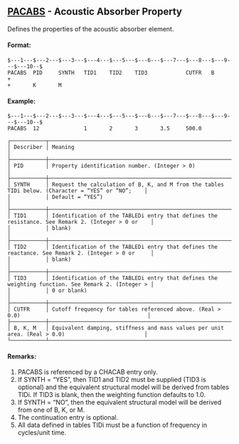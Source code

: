 ## [PACABS](https://help.hexagonmi.com/bundle/MSC_Nastran_2022.4/page/Nastran_Combined_Book/qrg/bulkp/TOC.PACABS.xhtml) - Acoustic Absorber Property

Defines the properties of the acoustic absorber element.

#### Format:

```nastran
$---1---$---2---$---3---$---4---$---5---$---6---$---7---$---8---$---9---$---10--$
PACABS  PID     SYNTH   TID1    TID2    TID3            CUTFR   B       +       
+       K       M                                                               
```

#### Example:

```nastran
$---1---$---2---$---3---$---4---$---5---$---6---$---7---$---8---$---9---$---10--$
PACABS  12              1       2       3       3.5     500.0                   
```

```text
┌───────────┬───────────────────────────────────────────────────────────────────────────────────────────────────┐
│ Describer │ Meaning                                                                                           │
├───────────┼───────────────────────────────────────────────────────────────────────────────────────────────────┤
│ PID       │ Property identification number. (Integer > 0)                                                     │
├───────────┼───────────────────────────────────────────────────────────────────────────────────────────────────┤
│ SYNTH     │ Request the calculation of B, K, and M from the tables TIDi below. (Character = “YES” or “NO”;    │
│           │ Default = “YES”)                                                                                  │
├───────────┼───────────────────────────────────────────────────────────────────────────────────────────────────┤
│ TID1      │ Identification of the TABLEDi entry that defines the resistance. See Remark 2. (Integer > 0 or    │
│           │ blank)                                                                                            │
├───────────┼───────────────────────────────────────────────────────────────────────────────────────────────────┤
│ TID2      │ Identification of the TABLEDi entry that defines the reactance. See Remark 2. (Integer > 0 or     │
│           │ blank)                                                                                            │
├───────────┼───────────────────────────────────────────────────────────────────────────────────────────────────┤
│ TID3      │ Identification of the TABLEDi entry that defines the weighting function. See Remark 2. (Integer > │
│           │ 0 or blank)                                                                                       │
├───────────┼───────────────────────────────────────────────────────────────────────────────────────────────────┤
│ CUTFR     │ Cutoff frequency for tables referenced above. (Real > 0.0)                                        │
├───────────┼───────────────────────────────────────────────────────────────────────────────────────────────────┤
│ B, K, M   │ Equivalent damping, stiffness and mass values per unit area. (Real > 0.0)                         │
└───────────┴───────────────────────────────────────────────────────────────────────────────────────────────────┘
```

#### Remarks:

1. PACABS is referenced by a CHACAB entry only.
2. If SYNTH = “YES”, then TID1 and TID2 must be supplied (TID3 is optional) and the equivalent structural model will be derived from tables TIDi. If TID3 is blank, then the weighting function defaults to 1.0.
3. If SYNTH = “NO”, then the equivalent structural model will be derived from one of B, K, or M.
4. The continuation entry is optional.
5. All data defined in tables TIDi must be a function of frequency in cycles/unit time.
